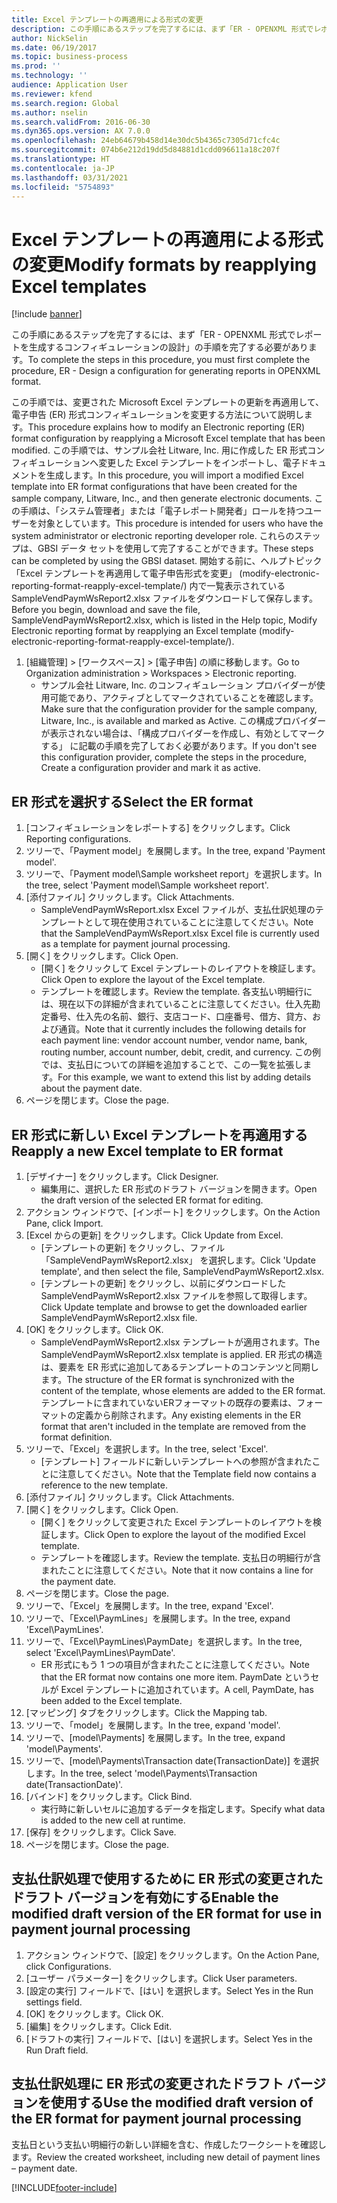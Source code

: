 ```yaml
---
title: Excel テンプレートの再適用による形式の変更
description: この手順にあるステップを完了するには、まず「ER - OPENXML 形式でレポートを生成するコンフィギュレーションの設計」の手順を完了する必要があります。
author: NickSelin
ms.date: 06/19/2017
ms.topic: business-process
ms.prod: ''
ms.technology: ''
audience: Application User
ms.reviewer: kfend
ms.search.region: Global
ms.author: nselin
ms.search.validFrom: 2016-06-30
ms.dyn365.ops.version: AX 7.0.0
ms.openlocfilehash: 24eb64679b458d14e30dc5b4365c7305d71cfc4c
ms.sourcegitcommit: 074b6e212d19dd5d84881d1cdd096611a18c207f
ms.translationtype: HT
ms.contentlocale: ja-JP
ms.lasthandoff: 03/31/2021
ms.locfileid: "5754893"
---
```

# <a name="modify-formats-by-reapplying-excel-templates"></a><span data-ttu-id="7bbc6-103">Excel テンプレートの再適用による形式の変更</span><span class="sxs-lookup"><span data-stu-id="7bbc6-103">Modify formats by reapplying Excel templates</span></span>

[!include [banner](../../includes/banner.md)]

<span data-ttu-id="7bbc6-104">この手順にあるステップを完了するには、まず「ER - OPENXML 形式でレポートを生成するコンフィギュレーションの設計」の手順を完了する必要があります。</span><span class="sxs-lookup"><span data-stu-id="7bbc6-104">To complete the steps in this procedure, you must first complete the procedure, ER - Design a configuration for generating reports in OPENXML format.</span></span>

<span data-ttu-id="7bbc6-105">この手順では、変更された Microsoft Excel テンプレートの更新を再適用して、電子申告 (ER) 形式コンフィギュレーションを変更する方法について説明します。</span><span class="sxs-lookup"><span data-stu-id="7bbc6-105">This procedure explains how to modify an Electronic reporting (ER) format configuration by reapplying a Microsoft Excel template that has been modified.</span></span> <span data-ttu-id="7bbc6-106">この手順では、サンプル会社 Litware, Inc. 用に作成した ER 形式コンフィギュレーションへ変更した Excel テンプレートをインポートし、電子ドキュメントを生成します。</span><span class="sxs-lookup"><span data-stu-id="7bbc6-106">In this procedure, you will import a modified Excel template into ER format configurations that have been created for the sample company, Litware, Inc., and then generate electronic documents.</span></span> <span data-ttu-id="7bbc6-107">この手順は、「システム管理者」または「電子レポート開発者」ロールを持つユーザーを対象としています。</span><span class="sxs-lookup"><span data-stu-id="7bbc6-107">This procedure is intended for users who have the system administrator or electronic reporting developer role.</span></span> <span data-ttu-id="7bbc6-108">これらのステップは、GBSI データ セットを使用して完了することができます。</span><span class="sxs-lookup"><span data-stu-id="7bbc6-108">These steps can be completed by using the GBSI dataset.</span></span> <span data-ttu-id="7bbc6-109">開始する前に、ヘルプトピック「Excel テンプレートを再適用して電子申告形式を変更」 (modify-electronic-reporting-format-reapply-excel-template/) 内で一覧表示されている SampleVendPaymWsReport2.xlsx ファイルをダウンロードして保存します。</span><span class="sxs-lookup"><span data-stu-id="7bbc6-109">Before you begin, download and save the file, SampleVendPaymWsReport2.xlsx, which is listed in the Help topic, Modify Electronic reporting format by reapplying an Excel template (modify-electronic-reporting-format-reapply-excel-template/).</span></span>

1. <span data-ttu-id="7bbc6-110">[組織管理] > [ワークスペース] > [電子申告] の順に移動します。</span><span class="sxs-lookup"><span data-stu-id="7bbc6-110">Go to Organization administration > Workspaces > Electronic reporting.</span></span>
    * <span data-ttu-id="7bbc6-111">サンプル会社 Litware, Inc. のコンフィギュレーション プロバイダーが使用可能であり、アクティブとしてマークされていることを確認します。</span><span class="sxs-lookup"><span data-stu-id="7bbc6-111">Make sure that the configuration provider for the sample company, Litware, Inc., is available and marked as Active.</span></span> <span data-ttu-id="7bbc6-112">この構成プロバイダーが表示されない場合は、「構成プロバイダーを作成し、有効としてマークする」 に記載の手順を完了しておく必要があります。</span><span class="sxs-lookup"><span data-stu-id="7bbc6-112">If you don't see this configuration provider, complete the steps in the procedure, Create a configuration provider and mark it as active.</span></span>  

## <a name="select-the-er-format"></a><span data-ttu-id="7bbc6-113">ER 形式を選択する</span><span class="sxs-lookup"><span data-stu-id="7bbc6-113">Select the ER format</span></span>
1. <span data-ttu-id="7bbc6-114">[コンフィギュレーションをレポートする] をクリックします。</span><span class="sxs-lookup"><span data-stu-id="7bbc6-114">Click Reporting configurations.</span></span>
2. <span data-ttu-id="7bbc6-115">ツリーで、「Payment model」を展開します。</span><span class="sxs-lookup"><span data-stu-id="7bbc6-115">In the tree, expand 'Payment model'.</span></span>
3. <span data-ttu-id="7bbc6-116">ツリーで、「Payment model\Sample worksheet report」を選択します。</span><span class="sxs-lookup"><span data-stu-id="7bbc6-116">In the tree, select 'Payment model\Sample worksheet report'.</span></span>
4. <span data-ttu-id="7bbc6-117">[添付ファイル] クリックします。</span><span class="sxs-lookup"><span data-stu-id="7bbc6-117">Click Attachments.</span></span>
    * <span data-ttu-id="7bbc6-118">SampleVendPaymWsReport.xlsx Excel ファイルが、支払仕訳処理のテンプレートとして現在使用されていることに注意してください。</span><span class="sxs-lookup"><span data-stu-id="7bbc6-118">Note that the SampleVendPaymWsReport.xlsx Excel file is currently used as a template for payment journal processing.</span></span>   
5. <span data-ttu-id="7bbc6-119">[開く] をクリックします。</span><span class="sxs-lookup"><span data-stu-id="7bbc6-119">Click Open.</span></span>
    * <span data-ttu-id="7bbc6-120">[開く] をクリックして Excel テンプレートのレイアウトを検証します。</span><span class="sxs-lookup"><span data-stu-id="7bbc6-120">Click Open to explore the layout of the Excel template.</span></span>  
    * <span data-ttu-id="7bbc6-121">テンプレートを確認します。</span><span class="sxs-lookup"><span data-stu-id="7bbc6-121">Review the template.</span></span> <span data-ttu-id="7bbc6-122">各支払い明細行には、現在以下の詳細が含まれていることに注意してください。仕入先勘定番号、仕入先の名前、銀行、支店コード、口座番号、借方、貸方、および通貨。</span><span class="sxs-lookup"><span data-stu-id="7bbc6-122">Note that it currently includes the following details for each payment line: vendor account number, vendor name, bank, routing number, account number, debit, credit, and currency.</span></span> <span data-ttu-id="7bbc6-123">この例では、支払日についての詳細を追加することで、この一覧を拡張します。</span><span class="sxs-lookup"><span data-stu-id="7bbc6-123">For this example, we want to extend this list by adding details about the payment date.</span></span>   
6. <span data-ttu-id="7bbc6-124">ページを閉じます。</span><span class="sxs-lookup"><span data-stu-id="7bbc6-124">Close the page.</span></span>

## <a name="reapply-a-new-excel-template-to-er-format"></a><span data-ttu-id="7bbc6-125">ER 形式に新しい Excel テンプレートを再適用する</span><span class="sxs-lookup"><span data-stu-id="7bbc6-125">Reapply a new Excel template to ER format</span></span>
1. <span data-ttu-id="7bbc6-126">[デザイナー] をクリックします。</span><span class="sxs-lookup"><span data-stu-id="7bbc6-126">Click Designer.</span></span>
    * <span data-ttu-id="7bbc6-127">編集用に、選択した ER 形式のドラフト バージョンを開きます。</span><span class="sxs-lookup"><span data-stu-id="7bbc6-127">Open the draft version of the selected ER format for editing.</span></span>  
2. <span data-ttu-id="7bbc6-128">アクション ウィンドウで、[インポート] をクリックします。</span><span class="sxs-lookup"><span data-stu-id="7bbc6-128">On the Action Pane, click Import.</span></span>
3. <span data-ttu-id="7bbc6-129">[Excel からの更新] をクリックします。</span><span class="sxs-lookup"><span data-stu-id="7bbc6-129">Click Update from Excel.</span></span>
    * <span data-ttu-id="7bbc6-130">[テンプレートの更新] をクリックし、ファイル 「SampleVendPaymWsReport2.xlsx」 を選択します。</span><span class="sxs-lookup"><span data-stu-id="7bbc6-130">Click 'Update template', and then select the file, SampleVendPaymWsReport2.xlsx.</span></span>  
    * <span data-ttu-id="7bbc6-131">[テンプレートの更新] をクリックし、以前にダウンロードした SampleVendPaymWsReport2.xlsx ファイルを参照して取得します。</span><span class="sxs-lookup"><span data-stu-id="7bbc6-131">Click Update template and browse to get the downloaded earlier SampleVendPaymWsReport2.xlsx file.</span></span>  
4. <span data-ttu-id="7bbc6-132">[OK] をクリックします。</span><span class="sxs-lookup"><span data-stu-id="7bbc6-132">Click OK.</span></span>
    * <span data-ttu-id="7bbc6-133">SampleVendPaymWsReport2.xlsx テンプレートが適用されます。</span><span class="sxs-lookup"><span data-stu-id="7bbc6-133">The SampleVendPaymWsReport2.xlsx template is applied.</span></span> <span data-ttu-id="7bbc6-134">ER 形式の構造は、要素を ER 形式に追加してあるテンプレートのコンテンツと同期します。</span><span class="sxs-lookup"><span data-stu-id="7bbc6-134">The structure of the ER format is synchronized with the content of the template, whose elements are added to the ER format.</span></span> <span data-ttu-id="7bbc6-135">テンプレートに含まれていないERフォーマットの既存の要素は、フォーマットの定義から削除されます。</span><span class="sxs-lookup"><span data-stu-id="7bbc6-135">Any existing elements in the ER format that aren't included in the template are removed from the format definition.</span></span>  
5. <span data-ttu-id="7bbc6-136">ツリーで、「Excel」を選択します。</span><span class="sxs-lookup"><span data-stu-id="7bbc6-136">In the tree, select 'Excel'.</span></span>
    * <span data-ttu-id="7bbc6-137">[テンプレート] フィールドに新しいテンプレートへの参照が含まれたことに注意してください。</span><span class="sxs-lookup"><span data-stu-id="7bbc6-137">Note that the Template field now contains a reference to the new template.</span></span>   
6. <span data-ttu-id="7bbc6-138">[添付ファイル] クリックします。</span><span class="sxs-lookup"><span data-stu-id="7bbc6-138">Click Attachments.</span></span>
7. <span data-ttu-id="7bbc6-139">[開く] をクリックします。</span><span class="sxs-lookup"><span data-stu-id="7bbc6-139">Click Open.</span></span>
    * <span data-ttu-id="7bbc6-140">[開く] をクリックして変更された Excel テンプレートのレイアウトを検証します。</span><span class="sxs-lookup"><span data-stu-id="7bbc6-140">Click Open to explore the layout of the modified Excel template.</span></span>  
    * <span data-ttu-id="7bbc6-141">テンプレートを確認します。</span><span class="sxs-lookup"><span data-stu-id="7bbc6-141">Review the template.</span></span> <span data-ttu-id="7bbc6-142">支払日の明細行が含まれたことに注意してください。</span><span class="sxs-lookup"><span data-stu-id="7bbc6-142">Note that it now contains a line for the payment date.</span></span>   
8. <span data-ttu-id="7bbc6-143">ページを閉じます。</span><span class="sxs-lookup"><span data-stu-id="7bbc6-143">Close the page.</span></span>
9. <span data-ttu-id="7bbc6-144">ツリーで、「Excel」を展開します。</span><span class="sxs-lookup"><span data-stu-id="7bbc6-144">In the tree, expand 'Excel'.</span></span>
10. <span data-ttu-id="7bbc6-145">ツリーで、「Excel\PaymLines」を展開します。</span><span class="sxs-lookup"><span data-stu-id="7bbc6-145">In the tree, expand 'Excel\PaymLines'.</span></span>
11. <span data-ttu-id="7bbc6-146">ツリーで、「Excel\PaymLines\PaymDate」を選択します。</span><span class="sxs-lookup"><span data-stu-id="7bbc6-146">In the tree, select 'Excel\PaymLines\PaymDate'.</span></span>
    * <span data-ttu-id="7bbc6-147">ER 形式にもう 1 つの項目が含まれたことに注意してください。</span><span class="sxs-lookup"><span data-stu-id="7bbc6-147">Note that the ER format now contains one more item.</span></span> <span data-ttu-id="7bbc6-148">PaymDate というセルが Excel テンプレートに追加されています。</span><span class="sxs-lookup"><span data-stu-id="7bbc6-148">A cell, PaymDate, has been added to the Excel template.</span></span>  
12. <span data-ttu-id="7bbc6-149">[マッピング] タブをクリックします。</span><span class="sxs-lookup"><span data-stu-id="7bbc6-149">Click the Mapping tab.</span></span>
13. <span data-ttu-id="7bbc6-150">ツリーで、「model」を展開します。</span><span class="sxs-lookup"><span data-stu-id="7bbc6-150">In the tree, expand 'model'.</span></span>
14. <span data-ttu-id="7bbc6-151">ツリーで、[model\Payments] を展開します。</span><span class="sxs-lookup"><span data-stu-id="7bbc6-151">In the tree, expand 'model\Payments'.</span></span>
15. <span data-ttu-id="7bbc6-152">ツリーで、[model\Payments\Transaction date(TransactionDate)] を選択します。</span><span class="sxs-lookup"><span data-stu-id="7bbc6-152">In the tree, select 'model\Payments\Transaction date(TransactionDate)'.</span></span>
16. <span data-ttu-id="7bbc6-153">[バインド] をクリックします。</span><span class="sxs-lookup"><span data-stu-id="7bbc6-153">Click Bind.</span></span>
    * <span data-ttu-id="7bbc6-154">実行時に新しいセルに追加するデータを指定します。</span><span class="sxs-lookup"><span data-stu-id="7bbc6-154">Specify what data is added to the new cell at runtime.</span></span>  
17. <span data-ttu-id="7bbc6-155">[保存] をクリックします。</span><span class="sxs-lookup"><span data-stu-id="7bbc6-155">Click Save.</span></span>
18. <span data-ttu-id="7bbc6-156">ページを閉じます。</span><span class="sxs-lookup"><span data-stu-id="7bbc6-156">Close the page.</span></span>

## <a name="enable-the-modified-draft-version-of-the-er-format-for-use-in-payment-journal-processing"></a><span data-ttu-id="7bbc6-157">支払仕訳処理で使用するために ER 形式の変更されたドラフト バージョンを有効にする</span><span class="sxs-lookup"><span data-stu-id="7bbc6-157">Enable the modified draft version of the ER format for use in payment journal processing</span></span>
1. <span data-ttu-id="7bbc6-158">アクション ウィンドウで、[設定] をクリックします。</span><span class="sxs-lookup"><span data-stu-id="7bbc6-158">On the Action Pane, click Configurations.</span></span>
2. <span data-ttu-id="7bbc6-159">[ユーザー パラメーター] をクリックします。</span><span class="sxs-lookup"><span data-stu-id="7bbc6-159">Click User parameters.</span></span>
3. <span data-ttu-id="7bbc6-160">[設定の実行] フィールドで、[はい] を選択します。</span><span class="sxs-lookup"><span data-stu-id="7bbc6-160">Select Yes in the Run settings field.</span></span>
4. <span data-ttu-id="7bbc6-161">[OK] をクリックします。</span><span class="sxs-lookup"><span data-stu-id="7bbc6-161">Click OK.</span></span>
5. <span data-ttu-id="7bbc6-162">[編集] をクリックします。</span><span class="sxs-lookup"><span data-stu-id="7bbc6-162">Click Edit.</span></span>
6. <span data-ttu-id="7bbc6-163">[ドラフトの実行] フィールドで、[はい] を選択します。</span><span class="sxs-lookup"><span data-stu-id="7bbc6-163">Select Yes in the Run Draft field.</span></span>

## <a name="use-the-modified-draft-version-of-the-er-format-for-payment-journal-processing"></a><span data-ttu-id="7bbc6-164">支払仕訳処理に ER 形式の変更されたドラフト バージョンを使用する</span><span class="sxs-lookup"><span data-stu-id="7bbc6-164">Use the modified draft version of the ER format for payment journal processing</span></span>

<span data-ttu-id="7bbc6-165">支払日という支払い明細行の新しい詳細を含む、作成したワークシートを確認します。</span><span class="sxs-lookup"><span data-stu-id="7bbc6-165">Review the created worksheet, including new detail of payment lines – payment date.</span></span>  


[!INCLUDE[footer-include](../../../../includes/footer-banner.md)]